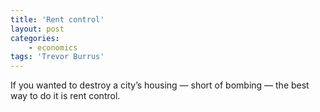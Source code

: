 ```yaml
---
title: 'Rent control'
layout: post
categories:
    - economics
tags: 'Trevor Burrus'
---
```


If you wanted to destroy a city’s housing — short of bombing — the best way to do it is rent control.